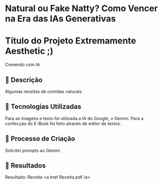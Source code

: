 # Natural ou Fake Natty? Como Vencer na Era das IAs Generativas

# Título do Projeto Extremamente Aesthetic ;)

Comendo com IA

## 📒 Descrição
Algumas receitas de comidas naturais.

## 🤖 Tecnologias Utilizadas
Para as imagens e texto foi utilizada a IA do Google, o Gemini.
Para a confecção do E-Book foi feito através de editor de textos.

## 🧐 Processo de Criação
Solicitei prompts ao Gemini.

## 🚀 Resultados
Resultado: Receita <a href Receita.pdf /a>

